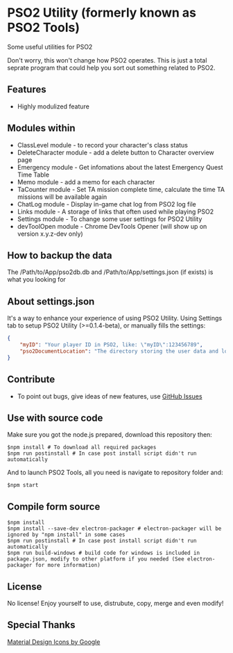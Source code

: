 # PSO2 Utility (formerly known as PSO2 Tools)

Some useful utilities for PSO2

Don't worry, this won't change how PSO2 operates. This is just a total seprate program that could help you sort out something related to PSO2.

## Features
- Highly modulized feature

## Modules within
- ClassLevel module - to record your character's class status
- DeleteCharacter module - add a delete button to Character overview page
- Emergency module - Get infomations about the latest Emergency Quest Time Table
- Memo module - add a memo for each character
- TaCounter module - Set TA mission complete time, calculate the time TA missions will be available again
- ChatLog module - Display in-game chat log from PSO2 log file
- Links module - A storage of links that often used while playing PSO2
- Settings module - To change some user settings for PSO2 Utility
- devToolOpen module - Chrome DevTools Opener (will show up on version x.y.z-dev only)

## How to backup the data
The /Path/to/App/pso2db.db and /Path/to/App/settings.json (if exists) is what you looking for

## About settings.json
It's a way to enhance your experience of using PSO2 Utility. Using Settings tab to setup PSO2 Utility (>=0.1.4-beta), or manually fills the settings:
```JSON
{
    "myID": "Your player ID in PSO2, like: \"myID\":123456789",
    "pso2DocumentLocation": "The directory storing the user data and logs, typically in Document\\SEGA\\PHANTASYSTARONLINE2. PSO2 Utility will find this directory automatically, input this field if this failed"
}
```

## Contribute
- To point out bugs, give ideas of new features, use [GitHub Issues](https://github.com/jacky9813/pso2Tools/issues)

## Use with source code
Make sure you got the node.js prepared, download this repository then:
```shell
$npm install # To download all required packages
$npm run postinstall # In case post install script didn't run automatically
```

And to launch PSO2 Tools, all you need is navigate to repository folder and:
```shell
$npm start
```

## Compile form source
```shell
$npm install
$npm install --save-dev electron-packager # electron-packager will be ignored by "npm install" in some cases
$npm run postinstall # In case post install script didn't run automatically
$npm run build-windows # build code for windows is included in package.json, modify to other platform if you needed (See electron-packager for more information)
```

## License
No license! Enjoy yourself to use, distrubute, copy, merge and even modify!

## Special Thanks
[Material Design Icons by Google](https://github.com/google/material-design-icons)